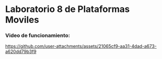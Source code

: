 # Laboratorio 8 de Plataformas Moviles

### Video de funcionamiento: 

https://github.com/user-attachments/assets/21065cf9-aa31-4dad-a673-a620dd79b3f9


